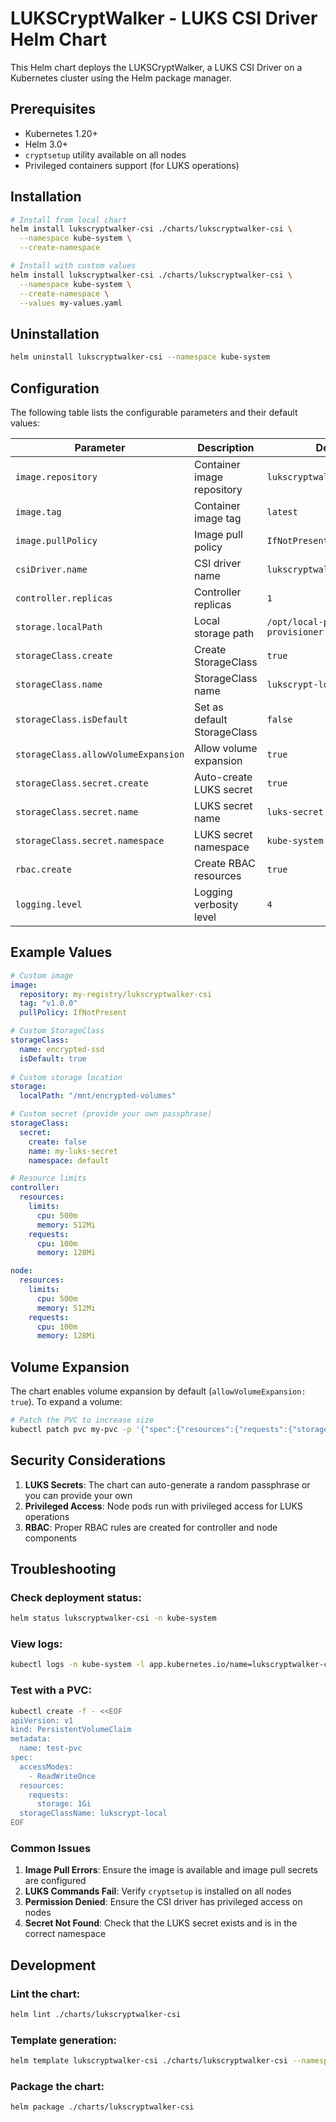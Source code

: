 # LUKSCryptWalker - LUKS CSI Driver Helm Chart

This Helm chart deploys the LUKSCryptWalker, a LUKS CSI Driver on a Kubernetes cluster using the Helm package manager.

## Prerequisites

- Kubernetes 1.20+
- Helm 3.0+
- `cryptsetup` utility available on all nodes
- Privileged containers support (for LUKS operations)

## Installation

```bash
# Install from local chart
helm install lukscryptwalker-csi ./charts/lukscryptwalker-csi \
  --namespace kube-system \
  --create-namespace

# Install with custom values
helm install lukscryptwalker-csi ./charts/lukscryptwalker-csi \
  --namespace kube-system \
  --create-namespace \
  --values my-values.yaml
```

## Uninstallation

```bash
helm uninstall lukscryptwalker-csi --namespace kube-system
```

## Configuration

The following table lists the configurable parameters and their default values:

| Parameter | Description | Default |
|-----------|-------------|---------|
| `image.repository` | Container image repository | `lukscryptwalker-csi` |
| `image.tag` | Container image tag | `latest` |
| `image.pullPolicy` | Image pull policy | `IfNotPresent` |
| `csiDriver.name` | CSI driver name | `lukscryptwalker.csi.k8s.io` |
| `controller.replicas` | Controller replicas | `1` |
| `storage.localPath` | Local storage path | `/opt/local-path-provisioner` |
| `storageClass.create` | Create StorageClass | `true` |
| `storageClass.name` | StorageClass name | `lukscrypt-local` |
| `storageClass.isDefault` | Set as default StorageClass | `false` |
| `storageClass.allowVolumeExpansion` | Allow volume expansion | `true` |
| `storageClass.secret.create` | Auto-create LUKS secret | `true` |
| `storageClass.secret.name` | LUKS secret name | `luks-secret` |
| `storageClass.secret.namespace` | LUKS secret namespace | `kube-system` |
| `rbac.create` | Create RBAC resources | `true` |
| `logging.level` | Logging verbosity level | `4` |

## Example Values

```yaml
# Custom image
image:
  repository: my-registry/lukscryptwalker-csi
  tag: "v1.0.0"
  pullPolicy: IfNotPresent

# Custom StorageClass
storageClass:
  name: encrypted-ssd
  isDefault: true
  
# Custom storage location
storage:
  localPath: "/mnt/encrypted-volumes"

# Custom secret (provide your own passphrase)
storageClass:
  secret:
    create: false
    name: my-luks-secret
    namespace: default

# Resource limits
controller:
  resources:
    limits:
      cpu: 500m
      memory: 512Mi
    requests:
      cpu: 100m
      memory: 128Mi

node:
  resources:
    limits:
      cpu: 500m
      memory: 512Mi
    requests:
      cpu: 100m
      memory: 128Mi
```

## Volume Expansion

The chart enables volume expansion by default (`allowVolumeExpansion: true`). To expand a volume:

```bash
# Patch the PVC to increase size
kubectl patch pvc my-pvc -p '{"spec":{"resources":{"requests":{"storage":"2Gi"}}}}'
```

## Security Considerations

1. **LUKS Secrets**: The chart can auto-generate a random passphrase or you can provide your own
2. **Privileged Access**: Node pods run with privileged access for LUKS operations
3. **RBAC**: Proper RBAC rules are created for controller and node components

## Troubleshooting

### Check deployment status:
```bash
helm status lukscryptwalker-csi -n kube-system
```

### View logs:
```bash
kubectl logs -n kube-system -l app.kubernetes.io/name=lukscryptwalker-csi -c lukscryptwalker-csi
```

### Test with a PVC:
```bash
kubectl create -f - <<EOF
apiVersion: v1
kind: PersistentVolumeClaim
metadata:
  name: test-pvc
spec:
  accessModes:
    - ReadWriteOnce
  resources:
    requests:
      storage: 1Gi
  storageClassName: lukscrypt-local
EOF
```

### Common Issues

1. **Image Pull Errors**: Ensure the image is available and image pull secrets are configured
2. **LUKS Commands Fail**: Verify `cryptsetup` is installed on all nodes
3. **Permission Denied**: Ensure the CSI driver has privileged access on nodes
4. **Secret Not Found**: Check that the LUKS secret exists and is in the correct namespace

## Development

### Lint the chart:
```bash
helm lint ./charts/lukscryptwalker-csi
```

### Template generation:
```bash
helm template lukscryptwalker-csi ./charts/lukscryptwalker-csi --namespace kube-system
```

### Package the chart:
```bash
helm package ./charts/lukscryptwalker-csi
```
